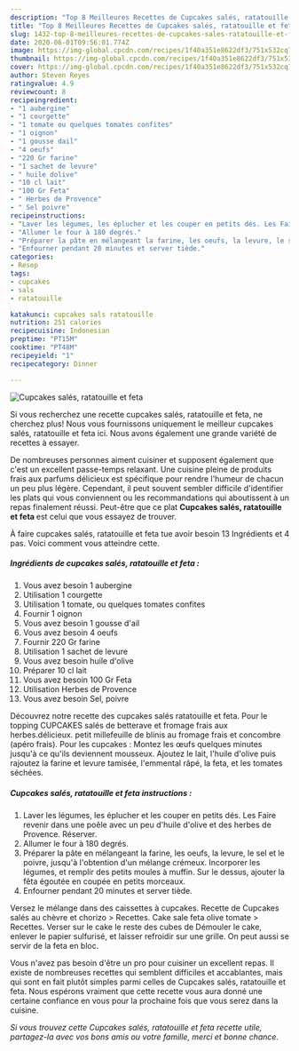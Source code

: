 ```yaml
---
description: "Top 8 Meilleures Recettes de Cupcakes salés, ratatouille et feta"
title: "Top 8 Meilleures Recettes de Cupcakes salés, ratatouille et feta"
slug: 1432-top-8-meilleures-recettes-de-cupcakes-sales-ratatouille-et-feta
date: 2020-06-01T09:56:01.774Z
image: https://img-global.cpcdn.com/recipes/1f40a351e8622df3/751x532cq70/cupcakes-sales-ratatouille-et-feta-photo-principale-de-la-recette.jpg
thumbnail: https://img-global.cpcdn.com/recipes/1f40a351e8622df3/751x532cq70/cupcakes-sales-ratatouille-et-feta-photo-principale-de-la-recette.jpg
cover: https://img-global.cpcdn.com/recipes/1f40a351e8622df3/751x532cq70/cupcakes-sales-ratatouille-et-feta-photo-principale-de-la-recette.jpg
author: Steven Reyes
ratingvalue: 4.9
reviewcount: 8
recipeingredient:
- "1 aubergine"
- "1 courgette"
- "1 tomate ou quelques tomates confites"
- "1 oignon"
- "1 gousse dail"
- "4 oeufs"
- "220 Gr farine"
- "1 sachet de levure"
- " huile dolive"
- "10 cl lait"
- "100 Gr Feta"
- " Herbes de Provence"
- " Sel poivre"
recipeinstructions:
- "Laver les légumes, les éplucher et les couper en petits dés. Les Faire revenir dans une poêle avec un peu d&#39;huile d&#39;olive et des herbes de Provence. Réserver."
- "Allumer le four à 180 degrés."
- "Préparer la pâte en mélangeant la farine, les oeufs, la levure, le sel et le poivre, jusqu&#39;à l&#39;obtention d&#39;un mélange crémeux. Incorporer les légumes, et remplir des petits moules à muffin. Sur le dessus, ajouter la fêta égoutée en coupée en petits morceaux."
- "Enfourner pendant 20 minutes et server tiède."
categories:
- Resep
tags:
- cupcakes
- sals
- ratatouille

katakunci: cupcakes sals ratatouille 
nutrition: 251 calories
recipecuisine: Indonesian
preptime: "PT15M"
cooktime: "PT48M"
recipeyield: "1"
recipecategory: Dinner

---
```



![Cupcakes salés, ratatouille et feta](https://img-global.cpcdn.com/recipes/1f40a351e8622df3/751x532cq70/cupcakes-sales-ratatouille-et-feta-photo-principale-de-la-recette.jpg)

Si vous recherchez une recette cupcakes salés, ratatouille et feta, ne cherchez plus! Nous vous fournissons uniquement le meilleur cupcakes salés, ratatouille et feta ici. Nous avons également une grande variété de recettes à essayer.

De nombreuses personnes aiment cuisiner et supposent également que c'est un excellent passe-temps relaxant. Une cuisine pleine de produits frais aux parfums délicieux est spécifique pour rendre l'humeur de chacun un peu plus légère. Cependant, il peut souvent sembler difficile d'identifier les plats qui vous conviennent ou les recommandations qui aboutissent à un repas finalement réussi. Peut-être que ce plat <strong> Cupcakes salés, ratatouille et feta </strong> est celui que vous essayez de trouver.

<!--inarticleads1-->

À faire cupcakes salés, ratatouille et feta tue avoir besoin 13 Ingrédients et 4 pas. Voici comment vous atteindre cette.

##### Ingrédients de cupcakes salés, ratatouille et feta :

1. Vous avez besoin 1 aubergine
1. Utilisation 1 courgette
1. Utilisation 1 tomate, ou quelques tomates confites
1. Fournir 1 oignon
1. Vous avez besoin 1 gousse d&#39;ail
1. Vous avez besoin 4 oeufs
1. Fournir 220 Gr farine
1. Utilisation 1 sachet de levure
1. Vous avez besoin  huile d&#39;olive
1. Préparer 10 cl lait
1. Vous avez besoin 100 Gr Feta
1. Utilisation  Herbes de Provence
1. Vous avez besoin  Sel, poivre


Découvrez notre recette des cupcakes salés ratatouille et feta. Pour le topping CUPCAKES salés de betterave et fromage frais aux herbes.délicieux. petit millefeuille de blinis au fromage frais et concombre (apéro frais). Pour les cupcakes : Montez les œufs quelques minutes jusqu&#39;à ce qu&#39;ils deviennent mousseux. Ajoutez le lait, l&#39;huile d&#39;olive puis rajoutez la farine et levure tamisée, l&#39;emmental râpé, la feta, et les tomates séchées. 

<!--inarticleads2-->

##### Cupcakes salés, ratatouille et feta instructions :

1. Laver les légumes, les éplucher et les couper en petits dés. Les Faire revenir dans une poêle avec un peu d&#39;huile d&#39;olive et des herbes de Provence. Réserver.
1. Allumer le four à 180 degrés.
1. Préparer la pâte en mélangeant la farine, les oeufs, la levure, le sel et le poivre, jusqu&#39;à l&#39;obtention d&#39;un mélange crémeux. Incorporer les légumes, et remplir des petits moules à muffin. Sur le dessus, ajouter la fêta égoutée en coupée en petits morceaux.
1. Enfourner pendant 20 minutes et server tiède.


Versez le mélange dans des caissettes à cupcakes. Recette de Cupcakes salés au chèvre et chorizo &gt; Recettes. Cake sale feta olive tomate &gt; Recettes. Verser sur le cake le reste des cubes de Démouler le cake, enlever le papier sulfurisé, et laisser refroidir sur une grille. On peut aussi se servir de la feta en bloc. 

<!--inarticleads1-->

<p>
Vous n'avez pas besoin d'être un pro pour cuisiner un excellent repas. Il existe de nombreuses recettes qui semblent difficiles et accablantes, mais qui sont en fait plutôt simples parmi celles de Cupcakes salés, ratatouille et feta. Nous espérons vraiment que cette recette vous aura donné une certaine confiance en vous pour la prochaine fois que vous serez dans la cuisine.
</p>

<p>
<i>Si vous trouvez cette Cupcakes salés, ratatouille et feta recette utile, partagez-la avec vos bons amis ou votre famille, merci et bonne chance.</i>
</p>
